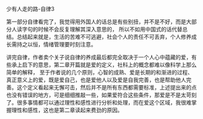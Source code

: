 少有人走的路-自律3

第一部分自律看完了，我觉得用外国人的话总是有些别扭，并不是不好，而是大部分人读字句的时候不会反复理解其深入意思的，
所以不如用中国式的话代替总结。总结起来就是，生活的苦难不可逃避，社会个人的责任不可丢弃，个人修养成长需持之以恒，情绪管理要时刻注意。

讲完自律，作者卖个关子说自律的养成最后都完全取决于一个人心中蕴藏的爱，有些承上启下的意思，第二章开篇就是爱的定义，社科上的概念都难以像科学上那么简单的解释，
至于作者说的几个原则，心智的成熟、爱是长期的和渐进的过程、真正意义上的爱，既是爱自己，也是爱他人以及爱是自我完善，也是帮助他人完善。这个定义看起来无懈可击，然后并不是所有东西都需要标准，上述提出来的点也没有错误的地方，可是细细推敲一些，如果爱符合这些条件，那爱是不是太苛刻了。很多事情都可以通过理性和感性进行分析和处理，而在爱这个区域，我很难掌握理性和感性，这也是第二章读起来费劲的原因。